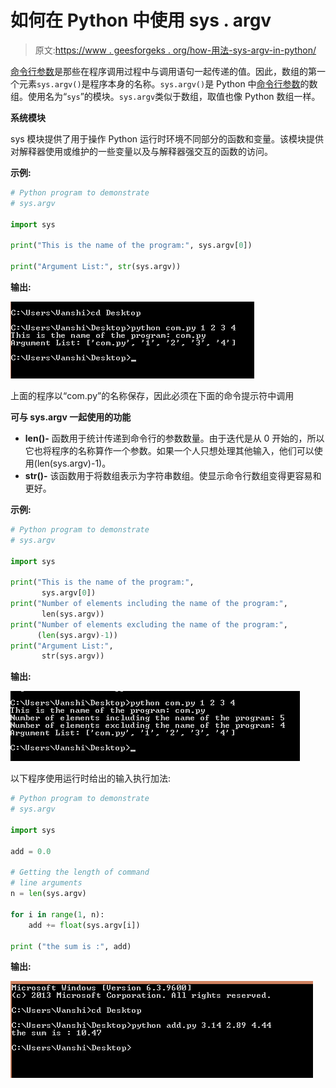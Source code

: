 # 如何在 Python 中使用 sys . argv

> 原文:[https://www . geesforgeks . org/how-用法-sys-argv-in-python/](https://www.geeksforgeeks.org/how-to-use-sys-argv-in-python/)

[命令行参数](https://www.geeksforgeeks.org/python-set-6-arguments/)是那些在程序调用过程中与调用语句一起传递的值。因此，数组的第一个元素`sys.argv()`是程序本身的名称。`sys.argv()`是 Python 中[命令行参数](https://www.geeksforgeeks.org/python-set-6-arguments/)的数组。使用名为“`sys`”的模块。`sys.argv`类似于数组，取值也像 Python 数组一样。

**系统模块**

sys 模块提供了用于操作 Python 运行时环境不同部分的函数和变量。该模块提供对解释器使用或维护的一些变量以及与解释器强交互的函数的访问。

**示例:**

```py
# Python program to demonstrate
# sys.argv

import sys

print("This is the name of the program:", sys.argv[0])

print("Argument List:", str(sys.argv))
```

**输出:**

![sys.argv](img/3e4ba0030af503284c6bcb327e7dadf4.png)

上面的程序以“com.py”的名称保存，因此必须在下面的命令提示符中调用

**可与 sys.argv 一起使用的功能**

*   **len()-** 函数用于统计传递到命令行的参数数量。由于迭代是从 0 开始的，所以它也将程序的名称算作一个参数。如果一个人只想处理其他输入，他们可以使用(len(sys.argv)-1)。
*   **str()-** 该函数用于将数组表示为字符串数组。使显示命令行数组变得更容易和更好。

**示例:**

```py
# Python program to demonstrate
# sys.argv

import sys

print("This is the name of the program:",
       sys.argv[0])
print("Number of elements including the name of the program:",
       len(sys.argv))
print("Number of elements excluding the name of the program:",
      (len(sys.argv)-1))
print("Argument List:",
       str(sys.argv))
```

**输出:**

![sys.argv](img/965fd239db6769087a8429422b8f8128.png)

以下程序使用运行时给出的输入执行加法:

```py
# Python program to demonstrate
# sys.argv

import sys

add = 0.0

# Getting the length of command
# line arguments
n = len(sys.argv)

for i in range(1, n):
    add += float(sys.argv[i])

print ("the sum is :", add)
```

**输出:**

![sys.argv](img/281849f967871ab39bedec5b22c0a411.png)